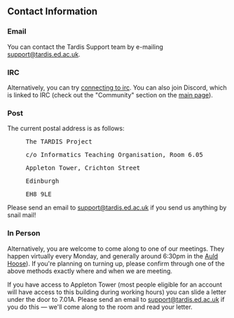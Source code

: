 ## Contact Information

### Email

You can contact the Tardis Support team by e-mailing
<support@tardis.ed.ac.uk>.

### IRC

Alternatively, you can try [connecting to
irc](Connecting_to_IRC "wikilink"). You can also join Discord, which is
linked to IRC (check out the "Community" section on the [main
page](Main_Page "wikilink")).

### Post

The current postal address is as follows:

<div id="contact" class="vcard" style="font-family: monospace; margin-left: 3em;">
<div class="adr">
<div class="fn org">

The TARDIS Project

</div>
<div class="extended-address">

c/o Informatics Teaching Organisation, Room 6.05

</div>
<div class="street-address">

Appleton Tower, Crichton Street

</div>
<div class="locality">

Edinburgh

</div>
<div class="postal-code">

EH8 9LE

</div>
</div>
</div>

Please send an email to support@tardis.ed.ac.uk if you send us anything
by snail mail!

### In Person

Alternatively, you are welcome to come along to one of our meetings.
They happen virtually every Monday, and generally around 6:30pm in the
[Auld Hoose](http://www.theauldhoose.co.uk)). If you're planning on
turning up, please confirm through one of the above methods exactly
where and when we are meeting.

If you have access to Appleton Tower (most people eligible for an
account will have access to this building during working hours) you can
slide a letter under the door to 7.01A. Please send an email to
support@tardis.ed.ac.uk if you do this — we'll come along to the room
and read your letter.